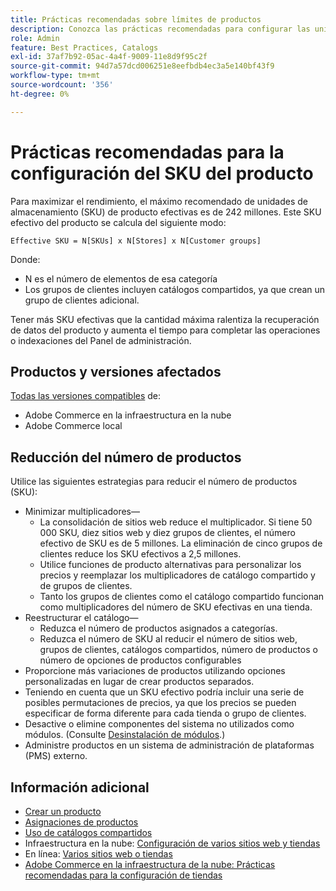 ```yaml
---
title: Prácticas recomendadas sobre límites de productos
description: Conozca las prácticas recomendadas para configurar las unidades de mantenimiento de stock (SKU) de los productos para maximizar el rendimiento del sitio.
role: Admin
feature: Best Practices, Catalogs
exl-id: 37af7b92-05ac-4a4f-9009-11e8d9f95c2f
source-git-commit: 94d7a57dcd006251e8eefbdb4ec3a5e140bf43f9
workflow-type: tm+mt
source-wordcount: '356'
ht-degree: 0%

---
```


# Prácticas recomendadas para la configuración del SKU del producto

Para maximizar el rendimiento, el máximo recomendado de unidades de almacenamiento (SKU) de producto efectivas es de 242 millones. Este SKU efectivo del producto se calcula del siguiente modo:

```text
Effective SKU = N[SKUs] x N[Stores] x N[Customer groups]
```

Donde:

- N es el número de elementos de esa categoría
- Los grupos de clientes incluyen catálogos compartidos, ya que crean un grupo de clientes adicional.

Tener más SKU efectivas que la cantidad máxima ralentiza la recuperación de datos del producto y aumenta el tiempo para completar las operaciones o indexaciones del Panel de administración.

## Productos y versiones afectados

[Todas las versiones compatibles](../../../release/versions.md) de:

- Adobe Commerce en la infraestructura en la nube
- Adobe Commerce local

## Reducción del número de productos

Utilice las siguientes estrategias para reducir el número de productos (SKU):

- Minimizar multiplicadores—
   - La consolidación de sitios web reduce el multiplicador. Si tiene 50 000 SKU, diez sitios web y diez grupos de clientes, el número efectivo de SKU es de 5 millones. La eliminación de cinco grupos de clientes reduce los SKU efectivos a 2,5 millones.
   - Utilice funciones de producto alternativas para personalizar los precios y reemplazar los multiplicadores de catálogo compartido y de grupos de clientes.
   - Tanto los grupos de clientes como el catálogo compartido funcionan como multiplicadores del número de SKU efectivas en una tienda.
- Reestructurar el catálogo—
   - Reduzca el número de productos asignados a categorías.
   - Reduzca el número de SKU al reducir el número de sitios web, grupos de clientes, catálogos compartidos, número de productos o número de opciones de productos configurables
- Proporcione más variaciones de productos utilizando opciones personalizadas en lugar de crear productos separados.
- Teniendo en cuenta que un SKU efectivo podría incluir una serie de posibles permutaciones de precios, ya que los precios se pueden especificar de forma diferente para cada tienda o grupo de clientes.
- Desactive o elimine componentes del sistema no utilizados como módulos. (Consulte  [Desinstalación de módulos](../../../installation/tutorials/uninstall-modules.md).)
- Administre productos en un sistema de administración de plataformas (PMS) externo.

## Información adicional

- [Crear un producto](https://experienceleague.adobe.com/docs/commerce-admin/catalog/products/product-create.html)
- [Asignaciones de productos](https://experienceleague.adobe.com/docs/commerce-admin/catalog/categories/products-in-category/categories-product-assignments.html)
- [Uso de catálogos compartidos](https://experienceleague.adobe.com/docs/commerce-admin/b2b/shared-catalogs/catalog-shared.html)
- Infraestructura en la nube: [Configuración de varios sitios web y tiendas](https://devdocs.magento.com/cloud/project/project-multi-sites.html)
- En línea: [Varios sitios web o tiendas](../../../configuration/multi-sites/ms-overview.md)
- [Adobe Commerce en la infraestructura de la nube: Prácticas recomendadas para la configuración de tiendas](https://devdocs.magento.com/cloud/configure/configure-best-practices.html)

